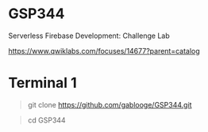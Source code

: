 # GSP344

Serverless Firebase Development: Challenge Lab

https://www.qwiklabs.com/focuses/14677?parent=catalog

# Terminal 1
> git clone https://github.com/gablooge/GSP344.git

> cd GSP344

